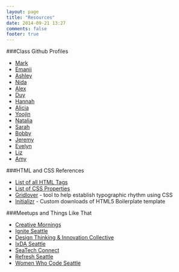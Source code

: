 ```yaml
---
layout: page
title: "Resources"
date: 2014-09-21 13:27
comments: false
footer: true
---
```


###Class Github Profiles
- [Mark](https://github.com/mkornblum)
- [Emanii](https://github.com/eowens)
- [Ashley](https://github.com/ashleyjeline)
- [Nida](https://github.com/NidaAbidi)
- [Alex](https://github.com/athansa)
- [Duy](https://github.com/deweyvo)
- [Hannah](https://github.com/hannahppham)
- [Alicia](https://github.com/aliciapucci)
- [Yoojin](https://github.com/yoobeag)
- [Natalia](https://github.com/nati92)
- [Sarah](https://github.com/sarahpatrick04)
- [Bobby](https://github.com/bobbyrice)
- [Jeremy](https://github.com/Jquick24)
- [Evelyn](https://github.com/EvyGold)
- [Liz](https://github.com/elusha)
- [Amy](https://github.com/amyrosa)

###HTML and CSS References

- [List of all HTML Tags](https://developer.mozilla.org/en-US/docs/Web/Guide/HTML/HTML5/HTML5_element_list)
- [List of CSS Properties](https://developer.mozilla.org/en-US/docs/Web/CSS/Reference)
- [Gridlover](http://www.gridlover.net/) - tool to help establish
  typographic rhythm using CSS
- [Initializr](http://www.initializr.com/) - Custom downloads of HTML5
  Boilerplate template

###Meetups and Things Like That

- [Creative Mornings](http://creativemornings.com/cities/sea)
- [Ignite Seattle](http://igniteseattle.com/)
- [Design Thinking & Innovation Collective](http://www.meetup.com/Design-Thinking-Innovation-Collective/)
- [IxDA Seattle](http://ixdaseattle.org/)
- [SeaTech Connect](http://www.meetup.com/SeaTech-Connect/)
- [Refresh Seattle](http://www.refreshseattle.org/)
- [Women Who Code Seattle](http://www.meetup.com/Women-Who-Code-Seattle/)
